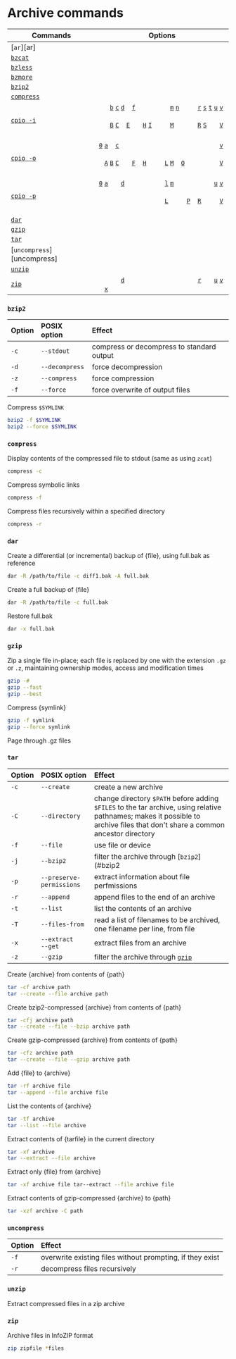 [bunzip2]:                                           archive.md#bunzip2                                 '```&#10;$ bunzip2&#10;```&#10;Decompress an archive created with `bzip2`&#10;Rothwell, William. _CompTIA Linux+ Portable Command Guide_.: 271'
[bzip2]:                                             archive.md#bzip2                                               '```&#10;$ bzip2&#10;```&#10;Compress or decompress archives using the Burrows-Wheeler block-sorting text-compression algorithm.&#10;Rothwell, William. _CompTIA Linux+ Portable Command Guide_.: 271'
[bzcat]:                                             archive.md#bzcat                                   '```&#10;$ bzcat&#10;```&#10;Page through .bz2 files'
[bzmore]:                                            archive.md#bzmore                                  '```&#10;$ bzmore&#10;```&#10;Page through .bz2 files'
[bzless]:                                            archive.md#bzless                                  '```&#10;$ bzless&#10;```&#10;Page through .bz2 files'
[compress]:                                          #compress                                          '```&#10;$ compress&#10;```&#10;Compress and expand data&#10;&#10;Compress reduces the size of the named files using adaptive Lempel-Ziv coding. Whenever possible, each file is replaced by one with the extension .Z, while keeping the same ownership modes, access and modification times. If no files are specified, the standard input is compressed to the standard output. Compress will only attempt to compress regular files. In particular, it will ignore symbolic links. If a file has multiple hard links, compress will refuse to compress it unless the -f flag is given.'
[cpio]:                                              archive.md#cpio                                    '```&#10;$ cpio&#10;```&#10;Create archives&#10;Rothwell, William. _CompTIA Linux+ Portable Command Guide_.: 268'
[cpio -0]:                                            #cpio                                              '```&#10;$ cpio -0&#10;$ cpio --null&#10;```&#10;With `-o` or `-p`, read a list of filenames terminated with a `NUL` byte (all zeros) instead of a newline.&#10;Robbins, Arnold. _UNIX in a Nutshell_ 4th ed (2005): 45'
[cpio -a]:                                            #cpio                                              '```&#10;$ cpio -a&#10;$ cpio --reset-access-time&#10;```&#10;Reset access times of input files&#10;Robbins, Arnold. _UNIX in a Nutshell_ 4th ed (2005): 43'
[cpio -A]:                                            #cpio                                              '```&#10;$ cpio -A&#10;$ cpio --append&#10;```&#10;Append files to an archive (must be used with `-O` or `-F`)&#10;Robbins, Arnold. _UNIX in a Nutshell_ 4th ed (2005): 43'
[cpio -b]:                                            #cpio                                              '```&#10;$ cpio -b&#10;$ cpio --swap&#10;```&#10;Swap bytes and half-words to convert between big-endian and little-endian 32-bit integers.&#10;Robbins, Arnold. _UNIX in a Nutshell_ 4th ed (2005): 43'
[cpio -B]:                                            #cpio                                              '```&#10;$ cpio -B&#10;```&#10;block input or output using 5120 bytes per record (512 bytes is default)&#10;Robbins, Arnold. _UNIX in a Nutshell_ 4th ed (2005): 43'
[cpio -c]:                                            #cpio                                              '```&#10;$ cpio -c&#10;```&#10;read or write header information as ASCII characters&#10;Robbins, Arnold. _UNIX in a Nutshell_ 4th ed (2005): 43'
[cpio -C]:                                            #cpio                                              '```&#10;$ cpio -C $N&#10;$ cpio --io-size $N&#10;```&#10;Like `-B`, but block size can be any positive integer `$N`&#10;Robbins, Arnold. _UNIX in a Nutshell_ 4th ed (2005): 43'
[cpio -d]:                                            #cpio                                              '```&#10;$ cpio -d&#10;$ cpio --make-directories&#10;```&#10;Create directories as needed&#10;Robbins, Arnold. _UNIX in a Nutshell_ 4th ed (2005): 43'
[cpio -E]:                                            #cpio                                              '```&#10;$ cpio -E $FILE&#10;$ cpio --pattern-file $FILE&#10;```&#10;Extract filenames listed in `$FILE` from the archive&#10;Robbins, Arnold. _UNIX in a Nutshell_ 4th ed (2005): 43'
[cpio -f]:                                            #cpio                                              '```&#10;$ cpio -f&#10;$ cpio --nonmatching&#10;```&#10;Reverse the sense of copying; copy all files except those that match `$PATTERNS`&#10;Robbins, Arnold. _UNIX in a Nutshell_ 4th ed (2005): 43'
[cpio -F]:                                            #cpio                                              '```&#10;$ cpio -F $FILE&#10;$ cpio --file $FILE&#10;```&#10;Same as `-O`&#10;Robbins, Arnold. _UNIX in a Nutshell_ 4th ed (2005): 44'
[cpio -H]:                                            #cpio                                              '```&#10;$ cpio -H $TYPE&#10;$ cpio --format $TYPE&#10;```&#10;Read or write header information according to `$TYPE`, whose values include:&#10;  - `bin`                 original binary format&#10;  - `crc`                 ASCII header containing expanded device numbers&#10;  - `hpbin`               obsolete binary format used by the HP-UX `cpio`&#10;  - `hpodc`               HP-UX\'s portable format&#10;  - `newc`                SVR4 portable (ASCII) format&#10;  - `odc`                 old POSIX.1 portable (ASCII) format&#10;  - `tar`                 `tar` header&#10;  - `ustar`               IEEE/P1003 Data Interchange Standard header&#10;&#10;Robbins, Arnold. _UNIX in a Nutshell_ 4th ed (2005): 43'
[cpio -i]:                                            #cpio                                              '```&#10;$ cpio -i $PATTERNS&#10;$ cpio --extract $PATTERNS&#10;```&#10;Copy "in" (extract) files whose names match selected `$PATTERNS`, which can include bash filename metacharacters. If no patterns are provided, then all files are copied.&#10;Robbins, Arnold. _UNIX in a Nutshell_ 4th ed (2005): 42'
[cpio -I]:                                            #cpio                                              '```&#10;$ cpio -I $FILE&#10;```&#10;Read `$FILE` as an input archive&#10;Robbins, Arnold. _UNIX in a Nutshell_ 4th ed (2005): 43'
[cpio -l]:                                            #cpio                                              '```&#10;$ cpio -l&#10;$ cpio --link&#10;```&#10;Link files instead of copying (can only be used with `-p`)&#10;Robbins, Arnold. _UNIX in a Nutshell_ 4th ed (2005): 43'
[cpio -L]:                                            #cpio                                              '```&#10;$ cpio -L&#10;$ cpio --dereference&#10;```&#10;Follow symbolic links&#10;Robbins, Arnold. _UNIX in a Nutshell_ 4th ed (2005): 43'
[cpio -m]:                                            #cpio                                              '```&#10;$ cpio -m&#10;$ cpio --preserve-modification-time&#10;```&#10;Retain previous file modification time&#10;Robbins, Arnold. _UNIX in a Nutshell_ 4th ed (2005): 44'
[cpio -M]:                                            #cpio                                              '```&#10;$ cpio -M $MESSAGE&#10;$ cpio --message $MESSAGE&#10;```&#10;Print `$MESSAGE` when switching media (valid only with `-I` or `-O`)&#10;Robbins, Arnold. _UNIX in a Nutshell_ 4th ed (2005): 44'
[cpio -n]:                                            #cpio                                              '```&#10;$ cpio -n&#10;$ cpio --numeric-uid-gid&#10;```&#10;When verbosely listing contents, show user ID and group ID numerically&#10;Robbins, Arnold. _UNIX in a Nutshell_ 4th ed (2005): 45'
[cpio -o]:                                            #cpio                                              '```&#10;$ cpio -o&#10;$ cpio --create&#10;```&#10;Copy "out" a list of files whose names are given on STDIN.&#10;Robbins, Arnold. _UNIX in a Nutshell_ 4th ed (2005): 42'
[cpio -O]:                                            #cpio                                              '```&#10;$ cpio -O $FILE&#10;```&#10;Direct output to `$FILE`&#10;Robbins, Arnold. _UNIX in a Nutshell_ 4th ed (2005): 44'
[cpio -p]:                                            #cpio                                              '```&#10;$ cpio -p $DIRECTORY&#10;$ cpio --create $DIRECTORY&#10;```&#10;Copy (pass) files to another local directory. Destination pathnames are interpreted relative to the named `$DIRECTORY`.&#10;Robbins, Arnold. _UNIX in a Nutshell_ 4th ed (2005): 42'
[cpio -r]:                                            #cpio                                              '```&#10;$ cpio -r&#10;$ cpio --rename&#10;```&#10;Rename files interactively&#10;Robbins, Arnold. _UNIX in a Nutshell_ 4th ed (2005): 44'
[cpio -R]:                                            #cpio                                              '```&#10;$ cpio -R $ID&#10;$ cpio --owner $ID&#10;```&#10;Reassign file ownership and group information to `$ID` (following the format "user:group")&#10;Robbins, Arnold. _UNIX in a Nutshell_ 4th ed (2005): 44'
[cpio -s]:                                            #cpio                                              '```&#10;$ cpio -s&#10;$ cpio --swap-bytes&#10;```&#10;Swap bytes of each two-byte half-word&#10;Robbins, Arnold. _UNIX in a Nutshell_ 4th ed (2005): 44'
[cpio -S]:                                            #cpio                                              '```&#10;$ cpio -S&#10;$ cpio --swap-halfwords&#10;```&#10;Swap half-words of each four-byte word&#10;Robbins, Arnold. _UNIX in a Nutshell_ 4th ed (2005): 44'
[cpio -t]:                                            #cpio                                              '```&#10;$ cpio -t&#10;$ cpio --list&#10;```&#10;Print a table of contents of the input (create no files). When used with `-v`, output resembles that of `ls -l`&#10;Robbins, Arnold. _UNIX in a Nutshell_ 4th ed (2005): 44'
[cpio -u]:                                            #cpio                                              '```&#10;$ cpio -u&#10;$ cpio --unconditional&#10;```&#10;Unconditional copy; old files can overwrite new ones&#10;Robbins, Arnold. _UNIX in a Nutshell_ 4th ed (2005): 44'
[cpio -v]:                                            #cpio                                              '```&#10;$ cpio -v&#10;$ cpio --verbose&#10;```&#10;Print a list of filenames processed&#10;Robbins, Arnold. _UNIX in a Nutshell_ 4th ed (2005): 44'
[cpio -V]:                                            #cpio                                              '```&#10;$ cpio -V&#10;$ cpio --dot&#10;```&#10;Print a dot for each file read or written (showing cpio working without cluttering the screen).&#10;Robbins, Arnold. _UNIX in a Nutshell_ 4th ed (2005): 44'
[dar]:                                               archive.md#dar                                     '```&#10;$ dar&#10;```&#10;Backup tool that can make differential and incremental backups&#10;"`dar` manpage". _Ubuntu Manpage Repository_.'
[gunzip]:                                            archive.md#gunzip                                  '```&#10;$ gunzip&#10;```&#10;Decompress an archive created with `gzip`&#10;Rothwell, William. _CompTIA Linux+ Portable Command Guide_.: 270'
[gzip]:                                              archive.md#gzip                                    '```&#10;$ gzip&#10;```&#10;Compress or decompress archives using the Lempel-Ziv compression algorithm.&#10;Rothwell, William. _CompTIA Linux+ Portable Command Guide_.: 269'
[tar]:                                               archive.md#tar                                     '```&#10;$ tar&#10;```&#10;Merge multiple files into a single file&#10;Rothwell, William. _CompTIA Linux+ Portable Command Guide_.: 268'
[unxz]:                                              archive.md#unxz                                    '```&#10;$ unxz&#10;```&#10;Decompress an archive created with `xz`&#10;Rothwell, William. _CompTIA Linux+ Portable Command Guide_.: 270'
[unzip]:                                             archive.md#unzip                                   '```&#10;$ unzip&#10;```&#10;Decompress a .zip archive'
[xz]:                                                archive.md#xz                                      '```&#10;$ xz&#10;```&#10;Compress or decompress archives using the LZMA and LZMA2 compression methods.&#10;Rothwell, William. _CompTIA Linux+ Portable Command Guide_.: 270'
[zip]:                                               archive.md#zip                                     '```&#10;$ zip&#10;```&#10;Merge multiple files into a single, compressed file&#10;Rothwell, William. _CompTIA Linux+ Portable Command Guide_.: 271'
[zip -d]:                                             #zip                                               '```&#10;$ zip -d&#10;```&#10;Decompress archive (equivalent to `unzip`)&#10;Rothwell, William. _CompTIA Linux+ Portable Command Guide_.: 272'
[zip -v]:                                             #zip                                               '```&#10;$ zip -v&#10;```&#10;Verbose; display percentage of compression&#10;Rothwell, William. _CompTIA Linux+ Portable Command Guide_.: 272'
[zip -u]:                                             #zip                                               '```&#10;$ zip -u&#10;```&#10;Update an archive with new content&#10;Rothwell, William. _CompTIA Linux+ Portable Command Guide_.: 272'
[zip -r]:                                             #zip                                               '```&#10;$ zip -r&#10;```&#10;Zip recursively&#10;Rothwell, William. _CompTIA Linux+ Portable Command Guide_.: 272'
[zip -x]:                                             #zip                                               '```&#10;$ zip -x $FILES&#10;```&#10;Specify files to be excluded from the archive&#10;Rothwell, William. _CompTIA Linux+ Portable Command Guide_.: 272'

# Archive commands
Commands                        | Options
---                             | ---
[`ar`][ar]                      |
[`bzcat`][bzcat]                |
[`bzless`][bzless]              |
[`bzmore`][bzmore]              |
[`bzip2`][bzip2]                |
[`compress`][compress]          | 
[`cpio`][cpio][` -i`][cpio -i]  | <code>&nbsp;</code> <code>&nbsp;</code>  [`b`][cpio -b]  [`c`][cpio -c]  [`d`][cpio -d]  <code>&nbsp;</code>  [`f`][cpio -f]  <code>&nbsp;</code>  <code>&nbsp;</code>  <code>&nbsp;</code>  <code>&nbsp;</code>  <code>&nbsp;</code>  <code>&nbsp;</code>  [`m`][cpio -m]  [`n`][cpio -n]  <code>&nbsp;</code>  <code>&nbsp;</code>  <code>&nbsp;</code>  [`r`][cpio -r]  [`s`][cpio -s]  [`t`][cpio -t]  [`u`][cpio -u]  [`v`][cpio -v]  <code>&nbsp;</code>  <code>&nbsp;</code>  <code>&nbsp;</code>  <code>&nbsp;</code> <br> <code>&nbsp;</code> <code>&nbsp;</code>  [`B`][cpio -B]  [`C`][cpio -C]  <code>&nbsp;</code>  [`E`][cpio -E]  <code>&nbsp;</code>  <code>&nbsp;</code>  [`H`][cpio -H]  [`I`][cpio -I]  <code>&nbsp;</code>  <code>&nbsp;</code>  <code>&nbsp;</code>  [`M`][cpio -M]  <code>&nbsp;</code>  <code>&nbsp;</code>  <code>&nbsp;</code>  <code>&nbsp;</code>  [`R`][cpio -R]  [`S`][cpio -S]  <code>&nbsp;</code>  <code>&nbsp;</code>  [`V`][cpio -V]  <code>&nbsp;</code>  <code>&nbsp;</code>  <code>&nbsp;</code>  <code>&nbsp;</code>
[`cpio`][cpio][` -o`][cpio -o]  | [`0`][cpio -0]  [`a`][cpio -a]  <code>&nbsp;</code>  [`c`][cpio -c]  <code>&nbsp;</code>  <code>&nbsp;</code>  <code>&nbsp;</code>  <code>&nbsp;</code>  <code>&nbsp;</code>  <code>&nbsp;</code>  <code>&nbsp;</code>  <code>&nbsp;</code>  <code>&nbsp;</code>  <code>&nbsp;</code>  <code>&nbsp;</code>  <code>&nbsp;</code>  <code>&nbsp;</code>  <code>&nbsp;</code>  <code>&nbsp;</code>  <code>&nbsp;</code>  <code>&nbsp;</code>  <code>&nbsp;</code>  [`v`][cpio -v]  <code>&nbsp;</code>  <code>&nbsp;</code>  <code>&nbsp;</code>  <code>&nbsp;</code> <br> <code>&nbsp;</code> [`A`][cpio -A]  [`B`][cpio -B]  [`C`][cpio -C]  <code>&nbsp;</code>  <code>&nbsp;</code>  [`F`][cpio -F]  <code>&nbsp;</code>  [`H`][cpio -H]  <code>&nbsp;</code>  <code>&nbsp;</code>  <code>&nbsp;</code>  [`L`][cpio -L]  [`M`][cpio -M]  <code>&nbsp;</code>  [`O`][cpio -O]  <code>&nbsp;</code>  <code>&nbsp;</code>  <code>&nbsp;</code>  <code>&nbsp;</code>  <code>&nbsp;</code>  <code>&nbsp;</code>  [`V`][cpio -V]  <code>&nbsp;</code>  <code>&nbsp;</code>  <code>&nbsp;</code>  <code>&nbsp;</code>
[`cpio`][cpio][` -p`][cpio -p]  | [`0`][cpio -0]  [`a`][cpio -a]  <code>&nbsp;</code>  <code>&nbsp;</code>  [`d`][cpio -d]  <code>&nbsp;</code>  <code>&nbsp;</code>  <code>&nbsp;</code>  <code>&nbsp;</code>  <code>&nbsp;</code>  <code>&nbsp;</code>  <code>&nbsp;</code>  [`l`][cpio -l]  [`m`][cpio -m]  <code>&nbsp;</code>  <code>&nbsp;</code>  <code>&nbsp;</code>  <code>&nbsp;</code>  <code>&nbsp;</code>  <code>&nbsp;</code>  <code>&nbsp;</code>  [`u`][cpio -u]  [`v`][cpio -v]  <code>&nbsp;</code>  <code>&nbsp;</code>  <code>&nbsp;</code>  <code>&nbsp;</code> <br>  <code>&nbsp;</code> <code>&nbsp;</code>  <code>&nbsp;</code>  <code>&nbsp;</code>  <code>&nbsp;</code>  <code>&nbsp;</code>  <code>&nbsp;</code>  <code>&nbsp;</code>  <code>&nbsp;</code>  <code>&nbsp;</code>  <code>&nbsp;</code>  <code>&nbsp;</code>  [`L`][cpio -L]  <code>&nbsp;</code>  <code>&nbsp;</code>  <code>&nbsp;</code>  [`P`][cpio -P]  <code>&nbsp;</code>  [`R`][cpio -R]  <code>&nbsp;</code>  <code>&nbsp;</code>  <code>&nbsp;</code>  [`V`][cpio -V]  <code>&nbsp;</code>  <code>&nbsp;</code>  <code>&nbsp;</code>  <code>&nbsp;</code>
[`dar`][dar]                    |
[`gzip`][gzip]                  |
[`tar`][tar]                    |
[`uncompress`][uncompress]      |
[`unzip`][unzip]                |
[`zip`][zip]                    | <code>&nbsp;</code>  <code>&nbsp;</code>  <code>&nbsp;</code>  <code>&nbsp;</code>  [`d`][zip -d]  <code>&nbsp;</code>  <code>&nbsp;</code>  <code>&nbsp;</code>  <code>&nbsp;</code>  <code>&nbsp;</code>  <code>&nbsp;</code>  <code>&nbsp;</code>  <code>&nbsp;</code>  <code>&nbsp;</code>  <code>&nbsp;</code>  <code>&nbsp;</code>  <code>&nbsp;</code>  <code>&nbsp;</code>  [`r`][zip -r]  <code>&nbsp;</code>  <code>&nbsp;</code>  [`u`][zip -u]  [`v`][zip -v]  <code>&nbsp;</code>  [`x`][zip -x]  <code>&nbsp;</code>  <code>&nbsp;</code>


### `bzip2`
Option  | POSIX option            | Effect
:---    | :---                    | :---
`-c`    | `--stdout`              | compress or decompress to standard output
`-d`    | `--decompress`          | force decompression
`-z`    | `--compress`            | force compression
`-f`    | `--force`               | force overwrite of output files

Compress `$SYMLINK`
```sh
bzip2 -f $SYMLINK
bzip2 --force $SYMLINK
```
### `compress`
Display contents of the compressed file to stdout (same as using `zcat`)
```sh
compress -c
```
Compress symbolic links
```sh
compress -f
```
Compress files recursively within a specified directory
```sh
compress -r
```
### `dar`
Create a differential (or incremental) backup of {file}, using full.bak as reference
```sh
dar -R /path/to/file -c diff1.bak -A full.bak
```
Create a full backup of {file}
```sh
dar -R /path/to/file -c full.bak
```
Restore full.bak
```sh
dar -x full.bak
```
### `gzip`
Zip a single file in-place; each file is replaced by one with the extension `.gz` or `.z`, maintaining ownership modes, access and modification times
```sh
gzip -#
gzip --fast
gzip --best
```
Compress {symlink}
```sh
gzip -f symlink
gzip --force symlink
```
Page through .gz files
### `tar`
Option  | POSIX option            | Effect
:---    | :---                    | :---
`-c`    | `--create`              | create a new archive
`-C`    | `--directory`           | change directory `$PATH` before adding `$FILES` to the tar archive, using relative pathnames; makes it possible to archive files that don't share a common ancestor directory
`-f`    | `--file`                | use file or device
`-j`    | `--bzip2`               | filter the archive through [`bzip2`](#bzip2
`-p`    | `--preserve-permissions`| extract information about file perfmissions
`-r`    | `--append`              | append files to the end of an archive
`-t`    | `--list`                | list the contents of an archive
`-T`    | `--files-from`          | read a list of filenames to be archived, one filename per line, from file
`-x`    | `--extract`<br/>`--get` | extract files from an archive
`-z`    | `--gzip`                | filter the archive through [`gzip`](#gzip)

Create {archive} from contents of {path}
```sh
tar -cf archive path
tar --create --file archive path
```
Create bzip2-compressed {archive} from contents of {path}
```sh
tar -cfj archive path
tar --create --file --bzip archive path
```
Create gzip-compressed {archive} from contents of {path}
```sh
tar -cfz archive path
tar --create --file --gzip archive path
```
Add {file} to {archive}
```sh
tar -rf archive file
tar --append --file archive file
```
List the contents of {archive}
```sh
tar -tf archive
tar --list --file archive
```
Extract contents of {tarfile} in the current directory
```sh
tar -xf archive
tar --extract --file archive
```
Extract only {file} from {archive}
```sh
tar -xf archive file tar--extract --file archive file
```
Extract contents of gzip-compressed {archive} to {path}
```sh
tar -xzf archive -C path
```
### `uncompress`
Option  | Effect
:---    | :---
`-f`    | overwrite existing files without prompting, if they exist
`-r`    | decompress files recursively
### `unzip`
Extract compressed files in a zip archive
### `zip`
Archive files in InfoZIP format
```sh
zip zipfile *files
```

[Eckert]: # "Eckert, Jason. _Linux+ Guide to Linux Certification_. Course Technology, 2012."